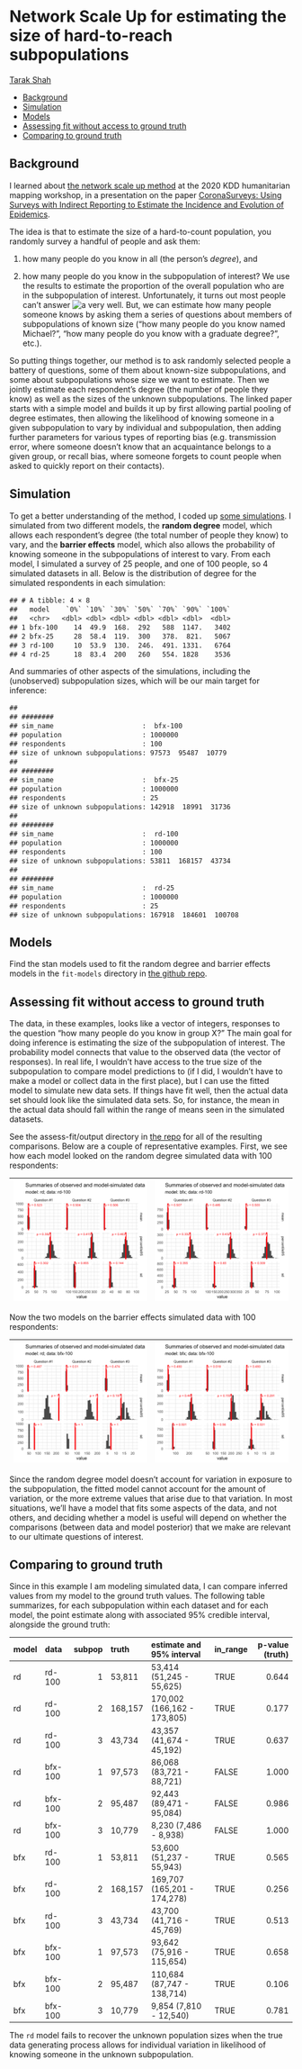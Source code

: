 Network Scale Up for estimating the size of hard-to-reach subpopulations
================
[Tarak Shah](https://tarakc02.github.io/)

-   <a href="#background" id="toc-background">Background</a>
-   <a href="#simulation" id="toc-simulation">Simulation</a>
-   <a href="#models" id="toc-models">Models</a>
-   <a href="#assessing-fit-without-access-to-ground-truth"
    id="toc-assessing-fit-without-access-to-ground-truth">Assessing fit
    without access to ground truth</a>
-   <a href="#comparing-to-ground-truth"
    id="toc-comparing-to-ground-truth">Comparing to ground truth</a>

## Background

I learned about [the network scale up
method](https://www.ncbi.nlm.nih.gov/pmc/articles/PMC4777323/) at the
2020 KDD humanitarian mapping workshop, in a presentation on the paper
[CoronaSurveys: Using Surveys with Indirect Reporting to Estimate the
Incidence and Evolution of Epidemics](https://arxiv.org/abs/2005.12783).

The idea is that to estimate the size of a hard-to-count population, you
randomly survey a handful of people and ask them:

1)  how many people do you know in all (the person’s *degree*), and

2)  how many people do you know in the subpopulation of interest? We use
    the results to estimate the proportion of the overall population who
    are in the subpopulation of interest. Unfortunately, it turns out
    most people can’t answer
    ![a](https://latex.codecogs.com/png.image?%5Cdpi%7B110%7D&space;%5Cbg_white&space;a "a")
    very well. But, we can estimate how many people someone knows by
    asking them a series of questions about members of subpopulations of
    known size (“how many people do you know named Michael?”, “how many
    people do you know with a graduate degree?”, etc.).

So putting things together, our method is to ask randomly selected
people a battery of questions, some of them about known-size
subpopulations, and some about subpopulations whose size we want to
estimate. Then we jointly estimate each respondent’s degree (the number
of people they know) as well as the sizes of the unknown subpopulations.
The linked paper starts with a simple model and builds it up by first
allowing partial pooling of degree estimates, then allowing the
likelihood of knowing someone in a given subpopulation to vary by
individual and subpopulation, then adding further parameters for various
types of reporting bias (e.g. transmission error, where someone doesn’t
know that an acquaintance belongs to a given group, or recall bias,
where someone forgets to count people when asked to quickly report on
their contacts).

## Simulation

To get a better understanding of the method, I coded up [some
simulations](https://github.com/tarakc02/network-scale-up). I simulated
from two different models, the **random degree** model, which allows
each respondent’s degree (the total number of people they know) to vary,
and the **barrier effects** model, which also allows the probability of
knowing someone in the subpopulations of interest to vary. From each
model, I simulated a survey of 25 people, and one of 100 people, so 4
simulated datasets in all. Below is the distribution of degree for the
simulated respondents in each simulation:

    ## # A tibble: 4 × 8
    ##   model    `0%` `10%` `30%` `50%` `70%` `90%` `100%`
    ##   <chr>   <dbl> <dbl> <dbl> <dbl> <dbl> <dbl>  <dbl>
    ## 1 bfx-100    14  49.9  168.  292   588  1147.   3402
    ## 2 bfx-25     28  58.4  119.  300   378.  821.   5067
    ## 3 rd-100     10  53.9  130.  246.  491. 1331.   6764
    ## 4 rd-25      18  83.4  200   260   554. 1828    3536

And summaries of other aspects of the simulations, including the
(unobserved) subpopulation sizes, which will be our main target for
inference:

    ## 
    ## ########
    ## sim_name                      :  bfx-100 
    ## population                    : 1000000
    ## respondents                   : 100
    ## size of unknown subpopulations: 97573  95487  10779
    ## 
    ## ########
    ## sim_name                      :  bfx-25 
    ## population                    : 1000000
    ## respondents                   : 25
    ## size of unknown subpopulations: 142918  18991  31736
    ## 
    ## ########
    ## sim_name                      :  rd-100 
    ## population                    : 1000000
    ## respondents                   : 100
    ## size of unknown subpopulations: 53811  168157  43734
    ## 
    ## ########
    ## sim_name                      :  rd-25 
    ## population                    : 1000000
    ## respondents                   : 25
    ## size of unknown subpopulations: 167918  184601  100708

## Models

Find the stan models used to fit the random degree and barrier effects
models in the `fit-models` directory in [the github
repo](https://github.com/tarakc02/network-scale-up).

## Assessing fit without access to ground truth

The data, in these examples, looks like a vector of integers, responses
to the question “how many people do you know in group X?” The main goal
for doing inference is estimating the size of the subpopulation of
interest. The probability model connects that value to the observed data
(the vector of responses). In real life, I wouldn’t have access to the
true size of the subpopulation to compare model predictions to (if I
did, I wouldn’t have to make a model or collect data in the first
place), but I can use the fitted model to simulate new data sets. If
things have fit well, then the actual data set should look like the
simulated data sets. So, for instance, the mean in the actual data
should fall within the range of means seen in the simulated datasets.

See the assess-fit/output directory in [the
repo](https://github.com/tarakc02/network-scale-up) for all of the
resulting comparisons. Below are a couple of representative examples.
First, we see how each model looked on the random degree simulated data
with 100 respondents:

| ![](https://github.com/tarakc02/network-scale-up/blob/master/assess-fit/output/checkfit-rd-100-rd.png?raw=true) | ![](https://github.com/tarakc02/network-scale-up/blob/master/assess-fit/output/checkfit-rd-100-bfx.png?raw=true) |
|-----------------------------------------------------------------------------------------------------------------|------------------------------------------------------------------------------------------------------------------|

Now the two models on the barrier effects simulated data with 100
respondents:

| ![](https://github.com/tarakc02/network-scale-up/blob/master/assess-fit/output/checkfit-bfx-100-rd.png?raw=true) | ![](https://github.com/tarakc02/network-scale-up/blob/master/assess-fit/output/checkfit-bfx-100-bfx.png?raw=true) |
|------------------------------------------------------------------------------------------------------------------|-------------------------------------------------------------------------------------------------------------------|

Since the random degree model doesn’t account for variation in exposure
to the subpopulation, the fitted model cannot account for the amount of
variation, or the more extreme values that arise due to that variation.
In most situations, we’ll have a model that fits some aspects of the
data, and not others, and deciding whether a model is useful will depend
on whether the comparisons (between data and model posterior) that we
make are relevant to our ultimate questions of interest.

## Comparing to ground truth

Since in this example I am modeling simulated data, I can compare
inferred values from my model to the ground truth values. The following
table summarizes, for each subpopulation within each dataset and for
each model, the point estimate along with associated 95% credible
interval, alongside the ground truth:

| model | data    | subpop | truth   | estimate and 95% interval   | in_range | p-value (truth) |
|:------|:--------|-------:|:--------|:----------------------------|:---------|----------------:|
| rd    | rd-100  |      1 | 53,811  | 53,414 (51,245 - 55,625)    | TRUE     |           0.644 |
| rd    | rd-100  |      2 | 168,157 | 170,002 (166,162 - 173,805) | TRUE     |           0.177 |
| rd    | rd-100  |      3 | 43,734  | 43,357 (41,674 - 45,192)    | TRUE     |           0.637 |
| rd    | bfx-100 |      1 | 97,573  | 86,068 (83,721 - 88,721)    | FALSE    |           1.000 |
| rd    | bfx-100 |      2 | 95,487  | 92,443 (89,471 - 95,084)    | FALSE    |           0.986 |
| rd    | bfx-100 |      3 | 10,779  | 8,230 (7,486 - 8,938)       | FALSE    |           1.000 |
| bfx   | rd-100  |      1 | 53,811  | 53,600 (51,237 - 55,943)    | TRUE     |           0.565 |
| bfx   | rd-100  |      2 | 168,157 | 169,707 (165,201 - 174,278) | TRUE     |           0.256 |
| bfx   | rd-100  |      3 | 43,734  | 43,700 (41,716 - 45,769)    | TRUE     |           0.513 |
| bfx   | bfx-100 |      1 | 97,573  | 93,642 (75,916 - 115,654)   | TRUE     |           0.658 |
| bfx   | bfx-100 |      2 | 95,487  | 110,684 (87,747 - 138,714)  | TRUE     |           0.106 |
| bfx   | bfx-100 |      3 | 10,779  | 9,854 (7,810 - 12,540)      | TRUE     |           0.781 |

The `rd` model fails to recover the unknown population sizes when the
true data generating process allows for individual variation in
likelihood of knowing someone in the unknown subpopulation.
